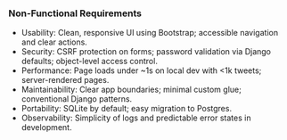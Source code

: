 ### Non-Functional Requirements

- Usability: Clean, responsive UI using Bootstrap; accessible navigation and clear actions.
- Security: CSRF protection on forms; password validation via Django defaults; object-level access control.
- Performance: Page loads under ~1s on local dev with <1k tweets; server-rendered pages.
- Maintainability: Clear app boundaries; minimal custom glue; conventional Django patterns.
- Portability: SQLite by default; easy migration to Postgres.
- Observability: Simplicity of logs and predictable error states in development.

